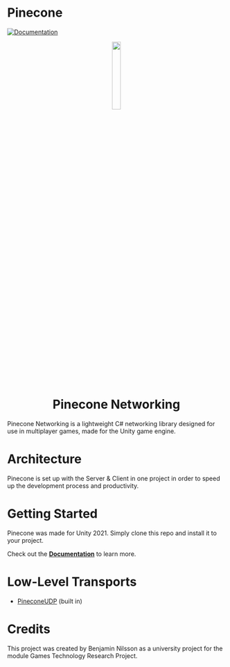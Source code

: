 # Pinecone
[![Documentation](https://img.shields.io/badge/docs-brightgreen.svg)](https://app.gitbook.com/s/OmVlK6RcD3P9iXnbJfnZ/)

<div align="center">
  <a href="https://github.com/BenNilsson/PineCone">
    <img src="https://user-images.githubusercontent.com/55544010/153298317-fa3ca294-c534-4433-a07d-6a4eb1f081c1.png" width="20%" height="auto">
  </a>
</div>

<h1 align="center">Pinecone Networking</h1>

<p>Pinecone Networking is a lightweight C# networking library designed for use in multiplayer games, made for the Unity game engine.</p>

# Architecture
Pinecone is set up with the Server & Client in one project in order to speed up the development process and productivity.

# Getting Started
Pinecone was made for Unity 2021. Simply clone this repo and install it to your project.

Check out the **[Documentation](https://ben-nilsson.gitbook.io/pinecone-documentation/)** to learn more.

# Low-Level Transports
- [PineconeUDP](linkToTransport) (built in)

# Credits
This project was created by Benjamin Nilsson as a university project for the module Games Technology Research Project.
